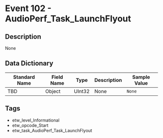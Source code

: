 # Event 102 - AudioPerf_Task_LaunchFlyout

## Description
None

## Data Dictionary
|Standard Name|Field Name|Type|Description|Sample Value|
|---|---|---|---|---|
|TBD|Object|UInt32|None|`None`|

## Tags
* etw_level_Informational
* etw_opcode_Start
* etw_task_AudioPerf_Task_LaunchFlyout
